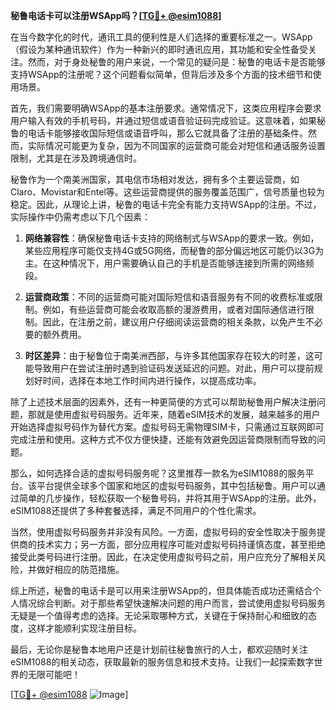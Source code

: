 **秘鲁电话卡可以注册WSApp吗？[[TG💪+ @esim1088](https://t.me/s/esim1088)]**

在当今数字化的时代，通讯工具的便利性是人们选择的重要标准之一。WSApp（假设为某种通讯软件）作为一种新兴的即时通讯应用，其功能和安全性备受关注。然而，对于身处秘鲁的用户来说，一个常见的疑问是：秘鲁的电话卡是否能够支持WSApp的注册呢？这个问题看似简单，但背后涉及多个方面的技术细节和使用场景。

首先，我们需要明确WSApp的基本注册要求。通常情况下，这类应用程序会要求用户输入有效的手机号码，并通过短信或语音验证码完成验证。这意味着，如果秘鲁的电话卡能够接收国际短信或语音呼叫，那么它就具备了注册的基础条件。然而，实际情况可能更为复杂，因为不同国家的运营商可能会对短信和通话服务设置限制，尤其是在涉及跨境通信时。

秘鲁作为一个南美洲国家，其电信市场相对发达，拥有多个主要运营商，如Claro、Movistar和Entel等。这些运营商提供的服务覆盖范围广，信号质量也较为稳定。因此，从理论上讲，秘鲁的电话卡完全有能力支持WSApp的注册。不过，实际操作中仍需考虑以下几个因素：

1. **网络兼容性**：确保秘鲁电话卡支持的网络制式与WSApp的要求一致。例如，某些应用程序可能仅支持4G或5G网络，而秘鲁的部分偏远地区可能仍以3G为主。在这种情况下，用户需要确认自己的手机是否能够连接到所需的网络频段。

2. **运营商政策**：不同的运营商可能对国际短信和语音服务有不同的收费标准或限制。例如，有些运营商可能会收取高额的漫游费用，或者对国际通信进行限制。因此，在注册之前，建议用户仔细阅读运营商的相关条款，以免产生不必要的额外费用。

3. **时区差异**：由于秘鲁位于南美洲西部，与许多其他国家存在较大的时差，这可能导致用户在尝试注册时遇到验证码发送延迟的问题。对此，用户可以提前规划好时间，选择在本地工作时间内进行操作，以提高成功率。

除了上述技术层面的因素外，还有一种更简便的方式可以帮助秘鲁用户解决注册问题，那就是使用虚拟号码服务。近年来，随着eSIM技术的发展，越来越多的用户开始选择虚拟号码作为替代方案。虚拟号码无需物理SIM卡，只需通过互联网即可完成注册和使用。这种方式不仅方便快捷，还能有效避免因运营商限制而导致的问题。

那么，如何选择合适的虚拟号码服务呢？这里推荐一款名为eSIM1088的服务平台。该平台提供全球多个国家和地区的虚拟号码服务，其中包括秘鲁。用户可以通过简单的几步操作，轻松获取一个秘鲁号码，并将其用于WSApp的注册。此外，eSIM1088还提供了多种套餐选择，满足不同用户的个性化需求。

当然，使用虚拟号码服务并非没有风险。一方面，虚拟号码的安全性取决于服务提供商的技术实力；另一方面，部分应用程序可能对虚拟号码持谨慎态度，甚至拒绝接受此类号码进行注册。因此，在决定使用虚拟号码之前，用户应充分了解相关风险，并做好相应的防范措施。

综上所述，秘鲁的电话卡是可以用来注册WSApp的，但具体能否成功还需结合个人情况综合判断。对于那些希望快速解决问题的用户而言，尝试使用虚拟号码服务无疑是一个值得考虑的选择。无论采取哪种方式，关键在于保持耐心和细致的态度，这样才能顺利实现注册目标。

最后，无论你是秘鲁本地用户还是计划前往秘鲁旅行的人士，都欢迎随时关注eSIM1088的相关动态，获取最新的服务信息和技术支持。让我们一起探索数字世界的无限可能吧！

[[TG💪+ @esim1088](https://t.me/s/esim1088) ![Image](https://i.postimg.cc/4NQfJmqS/Snipaste-2025-05-13-00-14-12.png)]